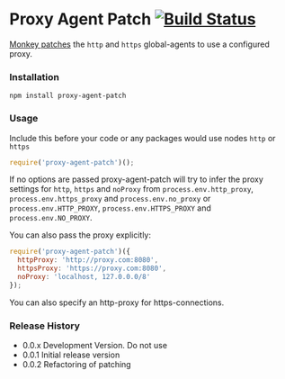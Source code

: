 # Proxy Agent Patch [![Build Status](https://travis-ci.org/luhmann/proxy-agent-patch.svg?branch=master)](https://travis-ci.org/luhmann/proxy-agent-patch)

[Monkey patches](https://en.wikipedia.org/wiki/Monkey_patch) the `http` and `https` global-agents to use a configured proxy.

### Installation
`npm install proxy-agent-patch`

### Usage

Include this before your code or any packages would use nodes `http` or `https`

```js
require('proxy-agent-patch')();
```

If no options are passed proxy-agent-patch will try to infer the proxy settings for `http`, `https` and `noProxy` from `process.env.http_proxy`, `process.env.https_proxy` and `process.env.no_proxy` or `process.env.HTTP_PROXY`, `process.env.HTTPS_PROXY` and `process.env.NO_PROXY`.

You can also pass the proxy explicitly:

```js
require('proxy-agent-patch')({
  httpProxy: 'http://proxy.com:8080',
  httpsProxy: 'https://proxy.com:8080',
  noProxy: 'localhost, 127.0.0.0/8'
});
```

You can also specify an http-proxy for https-connections.

### Release History
* 0.0.x Development Version. Do not use
* 0.0.1 Initial release version
* 0.0.2 Refactoring of patching
